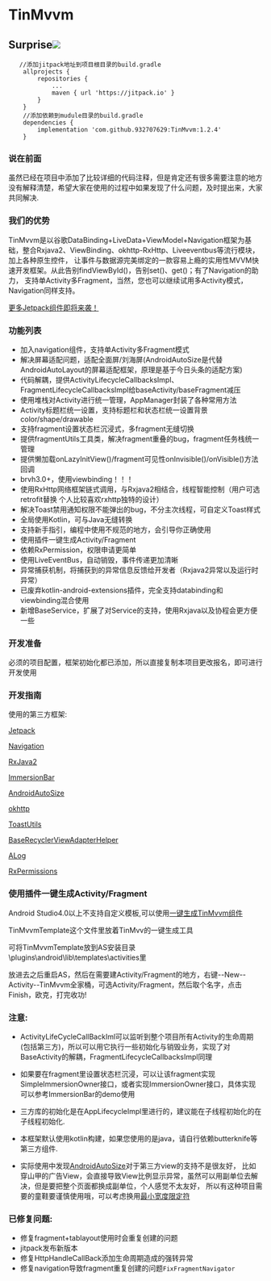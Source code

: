 # TinMvvm #

## Surprise[![](https://jitpack.io/v/932707629/TinMvvm.svg)](https://jitpack.io/#932707629/TinMvvm)
```
   //添加jitpack地址到项目根目录的build.gradle
    allprojects {
		repositories {
			...
			maven { url 'https://jitpack.io' }
		}
	}
    //添加依赖到mudule目录的build.gradle
	dependencies {
    	implementation 'com.github.932707629:TinMvvm:1.2.4'
    }
```

### 说在前面 ###
虽然已经在项目中添加了比较详细的代码注释，但是肯定还有很多需要注意的地方没有解释清楚，希望大家在使用的过程中如果发现了什么问题，及时提出来，大家共同解决.

### 我们的优势 ###
TinMvvm是以谷歌DataBinding+LiveData+ViewModel+Navigation框架为基础，整合Rxjava2、ViewBinding、okhttp-RxHttp、Liveeventbus等流行模块，加上各种原生控件，
让事件与数据源完美绑定的一款容易上瘾的实用性MVVM快速开发框架。从此告别findViewById()，告别set()、get()；有了Navigation的助力，
支持单Activity多Fragment，当然，您也可以继续试用多Activity模式，Navigation同样支持。

[更多Jetpack组件即将来袭！](https://developer.android.google.cn/jetpack "更多Jetpack组件即将来袭")

### 功能列表 ###

- 加入navigation组件，支持单Activity多Fragment模式
- 解决屏幕适配问题，适配全面屏/刘海屏(AndroidAutoSize是代替AndroidAutoLayout的屏幕适配框架，原理是基于今日头条的适配方案)
- 代码解耦，提供ActivityLifecycleCallbacksImpl、FragmentLifecycleCallbacksImpl给baseActivity/baseFragment减压
- 使用堆栈对Activity进行统一管理，AppManager封装了各种常用方法
- Activity标题栏统一设置，支持标题栏和状态栏统一设置背景color/shape/drawable
- 支持fragment设置状态栏沉浸式，多fragment无缝切换
- 提供fragmentUtils工具类，解决fragment重叠的bug，fragment任务栈统一管理
- 提供懒加载onLazyInitView()/fragment可见性onInvisible()/onVisible()方法回调
- brvh3.0+，使用viewbinding！！！
- 使用RxHttp网络框架链式调用，与Rxjava2相结合，线程智能控制（用户可选retrofit替换 个人比较喜欢rxhttp独特的设计）
- 解决Toast禁用通知权限不能弹出的bug，不分主次线程，可自定义Toast样式
- 全局使用Kotlin，可与Java无缝转换
- 支持新手指引，编程中使用不规范的地方，会引导你正确使用
- 使用插件一键生成Activity/Fragment
- 依赖RxPermission，权限申请更简单
- 使用LiveEventBus，自动销毁，事件传递更加清晰
- 异常捕获机制，将捕获到的异常信息反馈给开发者（Rxjava2异常以及运行时异常）
- 已废弃kotlin-android-extensions插件，完全支持databinding和viewbinding混合使用
- 新增BaseService，扩展了对Service的支持，使用Rxjava以及协程会更方便一些

### 开发准备 ###

必须的项目配置，框架初始化都已添加，所以直接复制本项目更改报名，即可进行开发使用

### 开发指南 ###

使用的第三方框架:

[Jetpack](https://developer.android.google.cn/jetpack "Jetpack")

[Navigation](https://developer.android.google.cn/jetpack/androidx/releases/navigation "Navigation")

[RxJava2](https://github.com/ReactiveX/RxJava "RxJava2")

[ImmersionBar](https://github.com/gyf-dev/ImmersionBar "ImmersionBar")

[AndroidAutoSize](https://github.com/JessYanCoding/AndroidAutoSize)

[okhttp](https://github.com/square/okhttp "okhttp")

[ToastUtils](https://github.com/getActivity/ToastUtils "ToastUtils")

[BaseRecyclerViewAdapterHelper](https://github.com/CymChad/BaseRecyclerViewAdapterHelper "BaseRecyclerViewAdapterHelper")

[ALog](https://github.com/Blankj/ALog "ALog")

[RxPermissions](https://github.com/tbruyelle/RxPermissions "RxPermissions")

### 使用插件一键生成Activity/Fragment ###

Android Studio4.0以上不支持自定义模板,可以使用[一键生成TinMvvm组件](https://github.com/932707629/tin-mvvm-template)

TinMvvmTemplate这个文件里放着TinMvv的一键生成工具

可将TinMvvmTemplate放到AS安装目录\plugins\android\lib\templates\activities里

放进去之后重启AS，然后在需要建Activity/Fragment的地方，右键--New--Activity--TinMvvm全家桶，可选Activity/Fragment，然后取个名字，点击Finish，欧克，打完收功!

### 注意: ###

- ActivityLifeCycleCallBackIml可以监听到整个项目所有Activity的生命周期(包括第三方)，所以可以用它执行一些初始化与销毁业务，实现了对BaseActivity的解耦，FragmentLifecycleCallbacksImpl同理

- 如果要在fragment里设置状态栏沉浸，可以让该fragment实现SimpleImmersionOwner接口，或者实现ImmersionOwner接口，具体实现可以参考ImmersionBar的demo使用

- 三方库的初始化是在AppLifecycleImpl里进行的，建议能在子线程初始化的在子线程初始化.

- 本框架默认使用kotlin构建，如果您使用的是java，请自行依赖butterknife等第三方组件.

- 实际使用中发现[AndroidAutoSize](https://www.jianshu.com/p/55e0fca23b4f "骚年你的屏幕适配方式该升级了")对于第三方view的支持不是很友好，
比如穿山甲的广告View，会直接导致View比例显示异常，虽然可以用副单位去解决，但是要把整个页面都换成副单位，个人感觉不太友好，
所以有这种项目需要的童鞋要谨慎使用哦，可以考虑换用[最小宽度限定符](https://www.jianshu.com/p/2aded8bb6ede "骚年你的屏幕适配方式该升级了")

### 已修复问题: ###

- 修复fragment+tablayout使用时会重复创建的问题
- jitpack发布新版本
- 修复HttpHandleCallBack添加生命周期造成的强转异常
- 修复navigation导致fragment重复创建的问题```FixFragmentNavigator```





